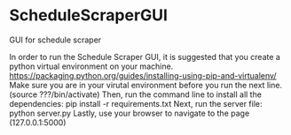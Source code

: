 # ScheduleScraperGUI
GUI for schedule scraper

In order to run the Schedule Scraper GUI, it is suggested that you create a python virtual environment on your machine.
  https://packaging.python.org/guides/installing-using-pip-and-virtualenv/
Make sure you are in your virutal environment before you run the next line. (source ???/bin/activate)
Then, run the command line to install all the dependencies:
    pip install -r requirements.txt
Next, run the server file:
     python server.py
Lastly, use your browser to navigate to the page (127.0.0.1:5000)
